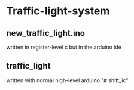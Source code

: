 # Traffic-light-system

## new_traffic_light.ino
written in register-level c but in the arduino ide

## traffic_light
written with normal high-level arduino
"# shift_ic" 
